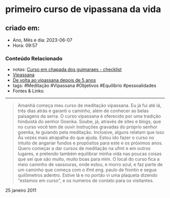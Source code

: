 # primeiro curso de vipassana da vida

## criado em: 
-  Ano, Mês e dia: 2023-06-07
- Hora: 09:57

### Conteúdo Relacionado
- notas: [Curso em chapada dos guimaraes - checklist](../0%20-%20NOTAS%20PASSAGEIRAS/👨🏻‍💻🗃️NOTAS%20PARA%20PROCESSAR/ato%206%201/Curso%20em%20chapada%20dos%20guimaraes%20-%20checklist.md)
- [Vipassana](Vipassana)
- [De volta ao vipassana depois de 5 anos](../0%20-%20NOTAS%20PASSAGEIRAS/👨🏻‍💻🗃️NOTAS%20PARA%20PROCESSAR/at0%207/De%20volta%20ao%20vipassana%20depois%20de%205%20anos.md) 
- tags: #Meditação #Vipassana #Objetivos #Equilíbrio #pessoalidades 
- Fontes & Links: 
---

> Amanhã começa meu curso de meditação vipassana. Eu já fui até lá, três dias atrás e garanti o caminho, além de conhecer as belas paisagens da serra. O curso vipassana é oferecido por uma tradição hinduistá do senhor Goenka. Soube, já, através de sites e blogs, que no curso você tem de ouvir instruções gravadas do próprio senhor goenka, te guiando pela meditação. Inclusive, alguns relatam que isso
> Às vezes mais atrapalha do que ajuda.
> Estou ido fazer o curso no intuito de angariar fundos e propósitos para este e os próximos anos. Quero começar a dar cursos de meditação na ufmt e em outros lugares, e pretendo também equilibrar minha vida nas poucas coisas que sei que são muito, muito boas para mim.
> O local do curso fica a meio caminho de vassouras, onde estou, e morro azul, e faz parte de um caminho que começa com o ifmt eng. paulo de frontin e segue quilômetros adentro. Estive lá e no portão vi uma plaqueta dizendo "estamos em curso", e os numeros de contato para os visitantes.

25 janeiro 2011
